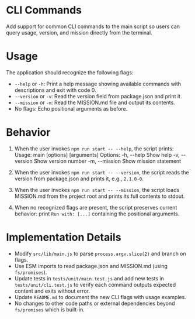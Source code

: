 # CLI Commands

Add support for common CLI commands to the main script so users can query usage, version, and mission directly from the terminal.

# Usage

The application should recognize the following flags:

- `--help` or `-h`: Print a help message showing available commands with descriptions and exit with code 0.
- `--version` or `-v`: Read the version field from package.json and print it.
- `--mission` or `-m`: Read the MISSION.md file and output its contents.
- No flags: Echo positional arguments as before.

# Behavior

1. When the user invokes `npm run start -- --help`, the script prints:
   Usage: main [options] [arguments]
   Options:
     -h, --help     Show help
     -v, --version  Show version number
     -m, --mission  Show mission statement

2. When the user invokes `npm run start -- --version`, the script reads the version from package.json and prints it, e.g., `2.1.0-0`.

3. When the user invokes `npm run start -- --mission`, the script loads MISSION.md from the project root and prints its full contents to stdout.

4. When no recognized flags are present, the script preserves current behavior: print `Run with: [...]` containing the positional arguments.

# Implementation Details

- Modify `src/lib/main.js` to parse `process.argv.slice(2)` and branch on flags.
- Use ESM imports to read package.json and MISSION.md (using `fs/promises`).
- Update tests in `tests/unit/main.test.js` and add new tests in `tests/unit/cli.test.js` to verify each command outputs expected content and exits without error.
- Update `README.md` to document the new CLI flags with usage examples.
- No changes to other code paths or external dependencies beyond `fs/promises` which is built-in.